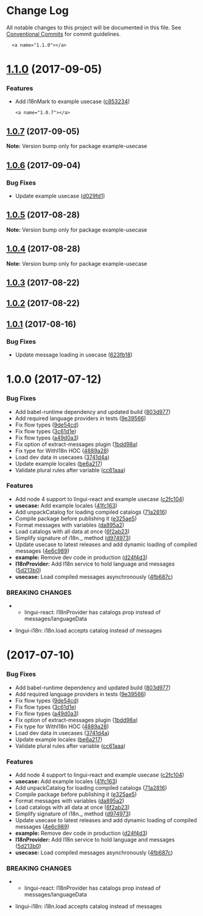 # Change Log

All notable changes to this project will be documented in this file.
See [Conventional Commits](https://conventionalcommits.org) for commit guidelines.

      <a name="1.1.0"></a>
# [1.1.0](https://github.com/lingui/js-lingui/compare/example-usecase@1.0.8...example-usecase@1.1.0) (2017-09-05)


### Features

* Add i18nMark to example usecase ([c853234](https://github.com/lingui/js-lingui/commit/c853234))




      <a name="1.0.7"></a>
## [1.0.7](https://github.com/lingui/js-lingui/compare/example-usecase@1.0.6...example-usecase@1.0.7) (2017-09-05)




**Note:** Version bump only for package example-usecase

<a name="1.0.6"></a>
## [1.0.6](https://github.com/lingui/js-lingui/compare/example-usecase@1.0.5...example-usecase@1.0.6) (2017-09-04)


### Bug Fixes

* Update example usecase ([d029fd1](https://github.com/lingui/js-lingui/commit/d029fd1))




<a name="1.0.5"></a>
## [1.0.5](https://github.com/lingui/js-lingui/compare/example-usecase@1.0.4...example-usecase@1.0.5) (2017-08-28)




**Note:** Version bump only for package example-usecase

<a name="1.0.4"></a>
## [1.0.4](https://github.com/lingui/js-lingui/compare/example-usecase@1.0.4-0...example-usecase@1.0.4) (2017-08-28)




**Note:** Version bump only for package example-usecase

<a name="1.0.3"></a>
## [1.0.3](https://github.com/lingui/js-lingui/compare/example-usecase@1.0.2...example-usecase@1.0.3) (2017-08-22)




<a name="1.0.2"></a>
## [1.0.2](https://github.com/lingui/js-lingui/compare/example-usecase@1.0.1...example-usecase@1.0.2) (2017-08-22)




<a name="1.0.1"></a>
## [1.0.1](https://github.com/lingui/js-lingui/compare/example-usecase@1.0.0...example-usecase@1.0.1) (2017-08-16)


### Bug Fixes

* Update message loading in usecase ([623fb18](https://github.com/lingui/js-lingui/commit/623fb18))




<a name="1.0.0"></a>
# 1.0.0 (2017-07-12)


### Bug Fixes

* Add babel-runtime dependency and updated build ([803d977](https://github.com/lingui/js-lingui/commit/803d977))
* Add required language providers in tests ([9e39566](https://github.com/lingui/js-lingui/commit/9e39566))
* Fix flow types ([9de54cd](https://github.com/lingui/js-lingui/commit/9de54cd))
* Fix flow types ([3c61d1e](https://github.com/lingui/js-lingui/commit/3c61d1e))
* Fix flow types ([a49d0a3](https://github.com/lingui/js-lingui/commit/a49d0a3))
* Fix option of extract-messages plugin ([1bdd98a](https://github.com/lingui/js-lingui/commit/1bdd98a))
* Fix type for WithI18n HOC ([4889a28](https://github.com/lingui/js-lingui/commit/4889a28))
* Load dev data in usecases ([3741d4a](https://github.com/lingui/js-lingui/commit/3741d4a))
* Update example locales ([be6a217](https://github.com/lingui/js-lingui/commit/be6a217))
* Validate plural rules after variable ([cc61aaa](https://github.com/lingui/js-lingui/commit/cc61aaa))


### Features

* Add node 4 support to lingui-react and example usecase ([c2fc104](https://github.com/lingui/js-lingui/commit/c2fc104))
* **usecase:** Add example locales ([41fc163](https://github.com/lingui/js-lingui/commit/41fc163))
* Add unpackCatalog for loading compiled catalogs ([71a2816](https://github.com/lingui/js-lingui/commit/71a2816))
* Compile package before publishing it ([e325ae5](https://github.com/lingui/js-lingui/commit/e325ae5))
* Format messages with variables ([da895a2](https://github.com/lingui/js-lingui/commit/da895a2))
* Load catalogs with all data at once ([6f2ab23](https://github.com/lingui/js-lingui/commit/6f2ab23))
* Simplify signature of i18n._ method ([d974973](https://github.com/lingui/js-lingui/commit/d974973))
* Update usecase to latest releases and add dynamic loading of compiled messages ([4e6c989](https://github.com/lingui/js-lingui/commit/4e6c989))
* **example:** Remove dev code in production ([d24f4d3](https://github.com/lingui/js-lingui/commit/d24f4d3))
* **I18nProvider:** Add I18n service to hold language and messages ([5d213b0](https://github.com/lingui/js-lingui/commit/5d213b0))
* **usecase:** Load compiled messages asynchronously ([4fb687c](https://github.com/lingui/js-lingui/commit/4fb687c))


### BREAKING CHANGES

* - lingui-react: I18nProvider has catalogs prop instead of
messages/languageData
- lingui-i18n: i18n.load accepts catalog instead of messages




<a name=""></a>
#  (2017-07-10)


### Bug Fixes

* Add babel-runtime dependency and updated build ([803d977](https://github.com/lingui/js-lingui/commit/803d977))
* Add required language providers in tests ([9e39566](https://github.com/lingui/js-lingui/commit/9e39566))
* Fix flow types ([9de54cd](https://github.com/lingui/js-lingui/commit/9de54cd))
* Fix flow types ([3c61d1e](https://github.com/lingui/js-lingui/commit/3c61d1e))
* Fix flow types ([a49d0a3](https://github.com/lingui/js-lingui/commit/a49d0a3))
* Fix option of extract-messages plugin ([1bdd98a](https://github.com/lingui/js-lingui/commit/1bdd98a))
* Fix type for WithI18n HOC ([4889a28](https://github.com/lingui/js-lingui/commit/4889a28))
* Load dev data in usecases ([3741d4a](https://github.com/lingui/js-lingui/commit/3741d4a))
* Update example locales ([be6a217](https://github.com/lingui/js-lingui/commit/be6a217))
* Validate plural rules after variable ([cc61aaa](https://github.com/lingui/js-lingui/commit/cc61aaa))


### Features

* Add node 4 support to lingui-react and example usecase ([c2fc104](https://github.com/lingui/js-lingui/commit/c2fc104))
* **usecase:** Add example locales ([41fc163](https://github.com/lingui/js-lingui/commit/41fc163))
* Add unpackCatalog for loading compiled catalogs ([71a2816](https://github.com/lingui/js-lingui/commit/71a2816))
* Compile package before publishing it ([e325ae5](https://github.com/lingui/js-lingui/commit/e325ae5))
* Format messages with variables ([da895a2](https://github.com/lingui/js-lingui/commit/da895a2))
* Load catalogs with all data at once ([6f2ab23](https://github.com/lingui/js-lingui/commit/6f2ab23))
* Simplify signature of i18n._ method ([d974973](https://github.com/lingui/js-lingui/commit/d974973))
* Update usecase to latest releases and add dynamic loading of compiled messages ([4e6c989](https://github.com/lingui/js-lingui/commit/4e6c989))
* **example:** Remove dev code in production ([d24f4d3](https://github.com/lingui/js-lingui/commit/d24f4d3))
* **I18nProvider:** Add I18n service to hold language and messages ([5d213b0](https://github.com/lingui/js-lingui/commit/5d213b0))
* **usecase:** Load compiled messages asynchronously ([4fb687c](https://github.com/lingui/js-lingui/commit/4fb687c))


### BREAKING CHANGES

* - lingui-react: I18nProvider has catalogs prop instead of
messages/languageData
- lingui-i18n: i18n.load accepts catalog instead of messages
